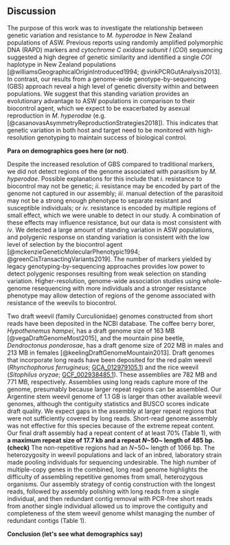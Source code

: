 ## Discussion

The purpose of this work was to investigate the relationship between genetic variation and resistance to *M. hyperodae* in New Zealand populations of ASW.
Previous reports using randomly amplified polymorphic DNA (RAPD) markers and *cytochrome C oxidase subunit I* (*COI*) sequencing suggested a high degree of genetic similarity and identified a single *COI* haplotype in New Zealand populations [@williamsGeographicalOriginIntroduced1994; @vinkPCRGutAnalysis2013].
In contrast, our results from a genome-wide genotype-by-sequencing (GBS) approach reveal a high level of genetic diversity within and between populations.
We suggest that this standing variation provides an evolutionary advantage to ASW populations in comparison to their biocontrol agent, which we expect to be exacerbated by asexual reproduction in *M. hyperodae* (e.g. [@casanovasAsymmetryReproductionStrategies2018]).
This indicates that genetic variation in both host and target need to be monitored with high-resolution genotyping to maintain success of biological control.

**Para on demographics goes here (or not)**.

Despite the increased resolution of GBS compared to traditional markers, we did not detect regions of the genome associated with parasitism by *M. hyperodae*.
Possible explanations for this include that 
*i.* resistance to biocontrol may not be genetic;
*ii.* resistance may be encoded by part of the genome not captured in our assembly;
*iii.* manual detection of the parasitoid may not be a strong enough phenotype to separate resistant and susceptible individuals; 
or *iv.* resistance is encoded by multiple regions of small effect, which we were unable to detect in our study.
A combination of these effects may influence resistance, but our data is most consistent with *iv*.
We detected a large amount of standing variation in ASW populations, and polygenic response on standing variation is consistent with the low level of selection by the biocontrol agent [@mckenzieGeneticMolecularPhenotypic1994; @greenCisTransactingVariants2019].
The number of markers yielded by legacy genotyping-by-sequencing approaches provides low power to detect polygenic responses resulting from weak selection on standing variation.
Higher-resolution, genome-wide association studies using whole-genome resequencing with more individuals and a stronger resistance phenotype may allow detection of regions of the genome associated with resistance of the weevils to biocontrol.

Two draft weevil (family Curculionidae) genomes constructed from short reads have been deposited in the NCBI database.
The coffee berry borer, *Hypothenemus hampei*, has a draft genome size of 163 MB [@vegaDraftGenomeMost2015], and the mountain pine beetle, *Dendroctonus ponderosae*, has a draft genome size of 202 MB in males and 213 MB in females [@keelingDraftGenomeMountain2013].
Draft genomes that incorporate long reads have been deposited for the red palm weevil (*Rhynchophorus ferrugineus*; [GCA_012979105.1](https://www.ncbi.nlm.nih.gov/assembly/GCA_012979105.1/)) and the rice weevil (*Sitophilus oryzae*; [GCF_002938485.1](https://www.ncbi.nlm.nih.gov/assembly/GCF_002938485.1/)).
These assemblies are 782 MB and 771 MB, respectively.
Assemblies using long reads capture more of the genome, presumably because larger repeat regions can be assembled.
Our Argentine stem weevil genome of 1.1 GB is larger than other available weevil genomes, although the contiguity statistics and BUSCO scores indicate draft quality.
We expect gaps in the assembly at larger repeat regions that were not sufficiently covered by long reads.
Short-read genome assembly was not effective for this species because of the extreme repeat content.
Our final draft assembly had a repeat content of at least 70% (Table 1), with **a maximum repeat size of 17.7 kb and a repeat *N*~50~ length of 485 bp. (check)**
The non-repetitive regions had an *N*~50~ length of 1066 bp.
The heterozygosity in weevil populations and lack of an inbred, laboratory strain made pooling individuals for sequencing undesirable.
The high number of multiple-copy genes in the combined, long read genome highlights the difficulty of assembling repetitive genomes from small, heterozygous organisms.
Our assembly strategy of contig construction with the longest reads, followed by assembly polishing with long reads from a single individual, and then redundant contig removal with PCR-free short reads from another single individual allowed us to improve the contiguity and completeness of the stem weevil genome whilst managing the number of redundant contigs (Table 1).

**Conclusion (let's see what demographics say)**
